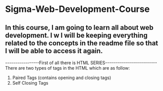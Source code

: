 # Sigma-Web-Development-Course
In this course, I am going to learn all about web development.
I w
I will be keeping everything related to the concepts in the readme file so that I will be able to access it again.
--------------------------------------------------------------------------------------------------------
-----------------First of all there is HTML SERIES--------------------------
There are two types of tags in the HTML which are as follow:
1. Paired Tags (contains opening and closing tags)
2. Self Closing Tags

